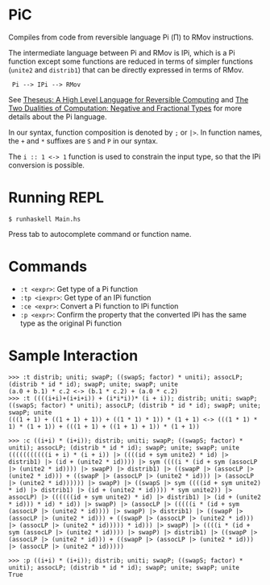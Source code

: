 # PiC

Compiles from code from reversible language Pi (Π) to RMov instructions.

The intermediate language between Pi and RMov is IPi, which is a Pi function except some functions are reduced in terms of simpler
functions (`unite2` and `distrib1`) that can be directly expressed in terms of RMov.

```
 Pi --> IPi --> RMov
```

See [Theseus: A High Level Language for Reversible Computing][1] and [The Two Dualities of Computation: Negative and Fractional Types][2]
for more details about the Pi language.

In our syntax, function composition is denoted by `;` or `|>`. In function names, the `+` and `*` suffixes are `S` and `P` in our syntax.

The `i :: 1 <-> 1` function is used to constrain the input type, so that the IPi conversion is possible.

# Running REPL

```
$ runhaskell Main.hs
```

Press tab to autocomplete command or function name.

# Commands

 - `:t <expr>`: Get type of a Pi function
 - `:tp <iexpr>`: Get type of an IPi function
 - `:ce <expr>`: Convert a Pi function to IPi function
 - `:p <expr>`: Confirm the property that the converted IPi has the same type as the original Pi function

# Sample Interaction

```
>>> :t distrib; uniti; swapP; ((swapS; factor) * uniti); assocLP; (distrib * id * id); swapP; unite; swapP; unite
(a.0 + b.1) * c.2 <-> (b.1 * c.2) + (a.0 * c.2)
>>> :t ((((i+i)+(i+i+i)) + (i*i*i))* (i + i)); distrib; uniti; swapP; ((swapS; factor) * uniti); assocLP; (distrib * id * id); swapP; unite; swapP; unite
(((1 + 1) + ((1 + 1) + 1)) + ((1 * 1) * 1)) * (1 + 1) <-> (((1 * 1) * 1) * (1 + 1)) + (((1 + 1) + ((1 + 1) + 1)) * (1 + 1))

>>> :c ((i+i) * (i+i)); distrib; uniti; swapP; ((swapS; factor) * uniti); assocLP; (distrib * id * id); swapP; unite; swapP; unite
(((((((((((i + i) * (i + i)) |> ((((id + sym unite2) * id) |> distrib1) |> (id + (unite2 * id)))) |> sym ((((i * (id + sym (assocLP |> (unite2 * id)))) |> swapP) |> distrib1) |> ((swapP |> (assocLP |> (unite2 * id))) + ((swapP |> (assocLP |> (unite2 * id))) |> (assocLP |> (unite2 * id)))))) |> swapP) |> ((swapS |> sym ((((id + sym unite2) * id) |> distrib1) |> (id + (unite2 * id)))) * sym unite2)) |> assocLP) |> ((((((id + sym unite2) * id) |> distrib1) |> (id + (unite2 * id))) * id) * id)) |> swapP) |> (assocLP |> (((((i * (id + sym (assocLP |> (unite2 * id)))) |> swapP) |> distrib1) |> ((swapP |> (assocLP |> (unite2 * id))) + ((swapP |> (assocLP |> (unite2 * id))) |> (assocLP |> (unite2 * id))))) * id))) |> swapP) |> ((((i * (id + sym (assocLP |> (unite2 * id)))) |> swapP) |> distrib1) |> ((swapP |> (assocLP |> (unite2 * id))) + ((swapP |> (assocLP |> (unite2 * id))) |> (assocLP |> (unite2 * id)))))

>>> :p ((i+i) * (i+i)); distrib; uniti; swapP; ((swapS; factor) * uniti); assocLP; (distrib * id * id); swapP; unite; swapP; unite
True
```

  [1]: https://www.cs.indiana.edu/~sabry/papers/theseus.pdf
  [2]: https://www.cs.indiana.edu/~sabry/papers/rational.pdf


